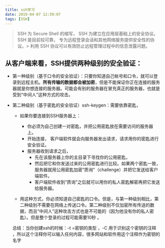 ```yaml
---
title: ssh学习
date: 2019-04-07 12:59:07
tags: [SSH]
---
```



> SSH 为 Secure Shell 的缩写，
> SSH 为建立在应用层基础上的安全协议。
> SSH 是目前较可靠，
> 专为远程登录会话和其他网络服务提供安全性的协议。>
> 利用 SSH 协议可以有效防止远程管理过程中的信息泄露问题。

## 从客户端来看，SSH提供两种级别的安全验证：

- 第一种级别（基于口令的安全验证）：只要你知道自己帐号和口令，就可以登录到远程主机。**所有传输的数据都会被加密**，但是不能保证你正在连接的服务器就是你想连接的服务器。可能会有别的服务器在冒充真正的服务器，也就是受到“中间人”这种方式的攻击。
- 第二种级别（基于密匙的安全验证）ssh-keygen：需要依靠密匙，
  - 如果你要连接到SSH服务器上：
    - 你必须为自己创建一对密匙，并把公用密匙放在需要访问的服务器上。
    - 开始连接， 客户端软件就会向服务器发出请求，请求用你的密匙进行安全验证。
    - 服务器收到请求之后，
      - 先在该服务器上你的主目录下寻找你的公用密匙，
      - 然后把它和你发送过来的公用密匙进行比较。如果两个密匙一致，服务器就用公用密匙加密“质询”（challenge）并把它发送给客户端软件。
      - 客户端软件收到“质询”之后就可以用你的私人密匙解密再把它发送给服务器。
    
  - 用这种方式，你必须知道自己密匙的口令。但是，与第一种级别相比，第二种级别不需要在网络上传送口令。第二种级别不仅加密所有传送的数据，而且“中间人”这种攻击方式也是不可能的（因为他没有你的私人密匙）。但是整个登录的过程可能需要10秒 。


  总结：当你创建ssh的时候：-t =密钥的类型 ，-C 用于识别这个密钥的注释 ，所以这个注释你可以输入任何内容，很多网站和软件用这个注释作为密钥的名字
